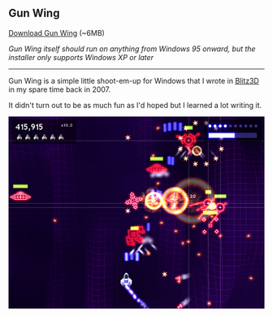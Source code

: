 ## Gun Wing
 
[Download Gun Wing](https://github.com/Arjailer/arjailer.github.io/releases/download/GunWing-1.1/GunWing.Setup.exe) (~6MB)

_Gun Wing itself should run on anything from Windows 95 onward, but the installer only supports Windows XP or later_

---

Gun Wing is a simple little shoot-em-up for Windows that I wrote in [Blitz3D](https://blitzresearch.itch.io/blitz3d) in my spare time back in 2007.

It didn't turn out to be as much fun as I'd hoped but I learned a lot writing it.

![Gun Wing screenshot](../GunWing1.jpg)
